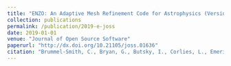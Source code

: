```yaml
---
title: "ENZO: An Adaptive Mesh Refinement Code for Astrophysics (Version 2.6)"
collection: publications
permalink: /publication/2019-e-joss
date: 2019-01-01
venue: "Journal of Open Source Software"
paperurl: "http://dx.doi.org/10.21105/joss.01636"
citation: "Brummel-Smith, C., Bryan, G., Butsky, I., Corlies, L., Emerick, A., Forbes, J., Fujimoto, Y., Goldbaum, N.J., Grete, P., Hummels, C.B., Kim, J.-H., Koh, D., Li, M., Li, Y., Li, X., O'Shea, B., Peeples, M.S., Regan, J.A., Salem, M., Schmidt, W., Simpson, C.M., Smith, B.D., Tumlinson, J., Turk, M.J., Wise, J.H., Abel, T., Bordner, J., Cen, R., Collins, D.C., Crosby, B., Edelmann, P., Hahn, O., Harkness, R., Harper-Clark, E., Kong, S., Kritsuk, A.G., Kuhlen, M., Larrue, J., Lee, E., Meece, G., Norman, M.L., Oishi, J.S., Paschos, P., Peruta, C., Razoumov, A., Reynolds, D.R., Silvia, D., Skillman, S.W., Skory, S., So, G.C., Tasker, E., Wagner, R., Wang, P., Xu, H., and Zhao, F. (2019). &quot;ENZO: An Adaptive Mesh Refinement Code for Astrophysics (Version 2.6).&quot; <i>Journal of Open Source Software</i>, 4(42):1638."
---
```

